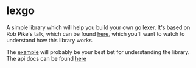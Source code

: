 # lexgo

A simple library which will help you build your own go lexer. It's based on Rob
Pike's talk, which can be found [here][talk], which you'll want to watch to
understand how this library works.

The [example](/example) will probably be your best bet for understanding the
library. The api docs can be found [here][docs]

[talk]: https://www.youtube.com/watch?v=HxaD_trXwRE
[docs]: http://godoc.org/github.com/mediocregopher/lexgo
